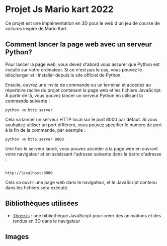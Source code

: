 # Projet Js Mario kart 2022

Ce projet est une implémentation en 3D pour le web d'un jeu de course de voitures inspiré de Mario Kart.
 
 ## Comment lancer la page web avec un serveur Python?

Pour lancer la page web, vous devez d'abord vous assurer que Python est installé sur votre ordinateur. Si ce n'est pas le cas, vous pouvez le télécharger et l'installer depuis le site officiel de Python.

Ensuite, ouvrez une invite de commande ou un terminal et accédez au répertoire racine du projet contenant la page web et les fichiers JavaScript. À partir de là, vous pouvez lancer un serveur Python en utilisant la commande suivante :
````
python -m http.server
````

Cela va lancer un serveur HTTP local sur le port 8000 par défaut. Si vous souhaitez utiliser un port différent, vous pouvez spécifier le numéro de port à la fin de la commande, par exemple :
```
python -m http.server 8080
```

Une fois le serveur lancé, vous pouvez accéder à la page web en ouvrant votre navigateur et en saisissant l'adresse suivante dans la barre d'adresse :

```

http://localhost:8000
```
Cela va ouvrir une page web dans le navigateur, et le JavaScript contenu dans les fichiers sera exécuté.

## Bibliothèques utilisées 
* [Three.js](https://threejs.org/) : une bibliothèque JavaScript pour créer des animations et des rendus en 3D dans le navigateur
## Images
